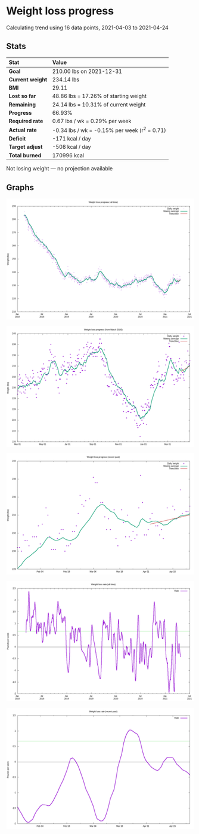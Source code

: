 # Weight loss progress

Calculating trend using 16 data points, 2021-04-03 to 2021-04-24

## Stats

Stat|Value
:-|:-
**Goal**|210.00 lbs on 2021-12-31
**Current weight**|234.14 lbs
**BMI**|29.11
**Lost so far**|48.86 lbs = 17.26% of starting weight
**Remaining**|24.14 lbs = 10.31% of current  weight
**Progress**|66.93%
**Required rate**|0.67 lbs / wk = 0.29% per week
**Actual rate**|-0.34 lbs / wk = -0.15% per week  (r<sup>2</sup> = 0.71)
**Deficit**|-171 kcal / day
**Target adjust**|-508 kcal / day
**Total burned**|170996 kcal

Not losing weight &mdash; no projection available

## Graphs

![](weight-graph-alltime.png)

![](weight-graph-covid.png)

![](weight-graph-recent.png)

![](rate-graph-alltime.png)

![](rate-graph-recent.png)
